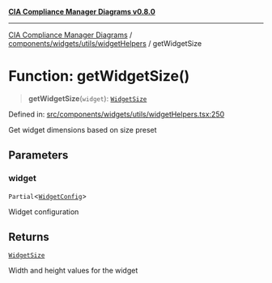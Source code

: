 [**CIA Compliance Manager Diagrams v0.8.0**](../../../../../README.md)

***

[CIA Compliance Manager Diagrams](../../../../../modules.md) / [components/widgets/utils/widgetHelpers](../README.md) / getWidgetSize

# Function: getWidgetSize()

> **getWidgetSize**(`widget`): [`WidgetSize`](../../../../../types/widget/interfaces/WidgetSize.md)

Defined in: [src/components/widgets/utils/widgetHelpers.tsx:250](https://github.com/Hack23/cia-compliance-manager/blob/fa2f95f029cdcd192b3882a37d0d34753edcd349/src/components/widgets/utils/widgetHelpers.tsx#L250)

Get widget dimensions based on size preset

## Parameters

### widget

`Partial`\<[`WidgetConfig`](../../../../../types/widget/interfaces/WidgetConfig.md)\>

Widget configuration

## Returns

[`WidgetSize`](../../../../../types/widget/interfaces/WidgetSize.md)

Width and height values for the widget
